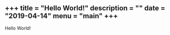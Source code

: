 +++
title = "Hello World!"
description = ""
date = "2019-04-14"
menu = "main"
+++
---

Hello World!

